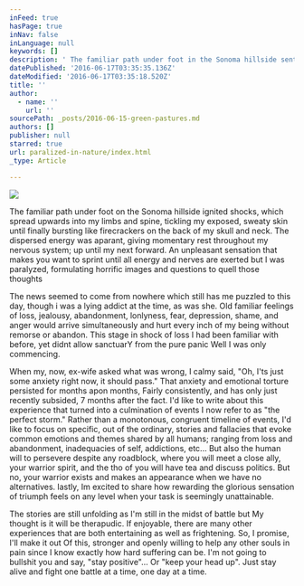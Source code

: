 ```yaml
---
inFeed: true
hasPage: true
inNav: false
inLanguage: null
keywords: []
description: ' The familiar path under foot in the Sonoma hillside sent shocks from my toes, up through limbs and spine and burst like fireworks throughout my skull and neck; only to repeat the downward electrical proccess throughout my nervous system until my next step; Repeating the process again. '
datePublished: '2016-06-17T03:35:35.136Z'
dateModified: '2016-06-17T03:35:18.520Z'
title: ''
author:
  - name: ''
    url: ''
sourcePath: _posts/2016-06-15-green-pastures.md
authors: []
publisher: null
starred: true
url: paralized-in-nature/index.html
_type: Article

---
```

![](https://the-grid-user-content.s3-us-west-2.amazonaws.com/030b4718-605e-4a69-8438-147c2b2191f7.jpg)

The familiar path under foot on the Sonoma hillside ignited shocks, which spread upwards into my limbs and spine, tickling my exposed, sweaty skin until finally bursting like firecrackers on the back of my skull and neck.  The dispersed energy was aparant,  giving momentary rest throughout my nervous system; up until my next forward.  An unpleasant sensation that makes you want to sprint until all energy and nerves are exerted but I was paralyzed, formulating horrific images and questions to quell those thoughts

The news seemed to come from nowhere which still has me puzzled to this day, though i was a lying addict at the time, as was she. Old familiar feelings of loss, jealousy, abandonment, lonlyness, fear, depression, shame, and anger would arrive simultaneously and hurt every inch of my being without remorse or abandon. This stage in shock of loss I had been familiar with before, yet didnt allow sanctuarY from the pure panic Well I was only commencing.

When my, now, ex-wife asked what was wrong, I calmy said, "Oh, I'ts just some anxiety right now, it should pass." That anxiety and emotional torture persisted for months apon months, Fairly consistently, and has only just recently subsided, 7 months after the fact. I'd like to write about this experience that turned into a culmination of events I now refer to as "the perfect storm." Rather than a monotonous, congruent timeline of events, I'd like to focus on specific, out of the ordinary, stories and fallacies that evoke common emotions and themes shared by all humans; ranging from loss and abandonment, inadequacies of self, addictions, etc... But also the human will to persevere despite any roadblock, where you will meet a close ally, your warrior spirit, and the tho of you will have tea and discuss politics. But no, your warrior exists and makes an appearance when we have no alternatives. lastly, Im excited to share how rewarding the glorious sensation of triumph feels on any level when your task is seemingly unattainable. 

The stories are still unfolding as I'm still in the midst of battle but My thought is it will be therapudic. If enjoyable, there are many other experiences that are both entertaining as well as frightening. So, I promise, I'll make it out Of this, stronger and openly willing to help any other souls in pain since I know exactly how hard suffering can be. I'm not going to bullshit you and say, "stay positive"... Or "keep your head up". Just stay alive and fight one battle at a time, one day at a time.